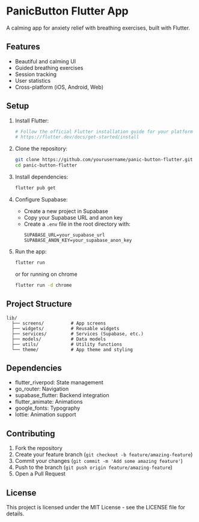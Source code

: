 # PanicButton Flutter App

A calming app for anxiety relief with breathing exercises, built with Flutter.

## Features

- Beautiful and calming UI
- Guided breathing exercises
- Session tracking
- User statistics
- Cross-platform (iOS, Android, Web)

## Setup

1. Install Flutter:
   ```bash
   # Follow the official Flutter installation guide for your platform
   # https://flutter.dev/docs/get-started/install
   ```

2. Clone the repository:
   ```bash
   git clone https://github.com/yourusername/panic-button-flutter.git
   cd panic-button-flutter
   ```

3. Install dependencies:
   ```bash
   flutter pub get
   ```

4. Configure Supabase:
   - Create a new project in Supabase
   - Copy your Supabase URL and anon key
   - Create a `.env` file in the root directory with:
     ```
     SUPABASE_URL=your_supabase_url
     SUPABASE_ANON_KEY=your_supabase_anon_key
     ```

5. Run the app:
   ```bash
   flutter run
   ```
   or for running on chrome
   ```bash
   flutter run -d chrome
   ```
   

## Project Structure

```
lib/
  ├── screens/          # App screens
  ├── widgets/          # Reusable widgets
  ├── services/         # Services (Supabase, etc.)
  ├── models/           # Data models
  ├── utils/            # Utility functions
  └── theme/            # App theme and styling
```

## Dependencies

- flutter_riverpod: State management
- go_router: Navigation
- supabase_flutter: Backend integration
- flutter_animate: Animations
- google_fonts: Typography
- lottie: Animation support

## Contributing

1. Fork the repository
2. Create your feature branch (`git checkout -b feature/amazing-feature`)
3. Commit your changes (`git commit -m 'Add some amazing feature'`)
4. Push to the branch (`git push origin feature/amazing-feature`)
5. Open a Pull Request

## License

This project is licensed under the MIT License - see the LICENSE file for details.
